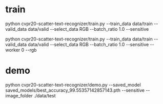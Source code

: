 # train
python cvpr20-scatter-text-recognizer/train.py --train_data data/train --valid_data data/valid --select_data RGB --batch_ratio 1.0 --sensitive

python cvpr20-scatter-text-recognizer/train.py --train_data data/train --valid_data data/valid --select_data RGB --batch_ratio 1.0 --sensitive --worker 0 --rgb

# demo 
python cvpr20-scatter-text-recognizer/demo.py --saved_model saved_models/best_accuracy_99.55357142857143.pth --sensitive --image_folder ./data/test